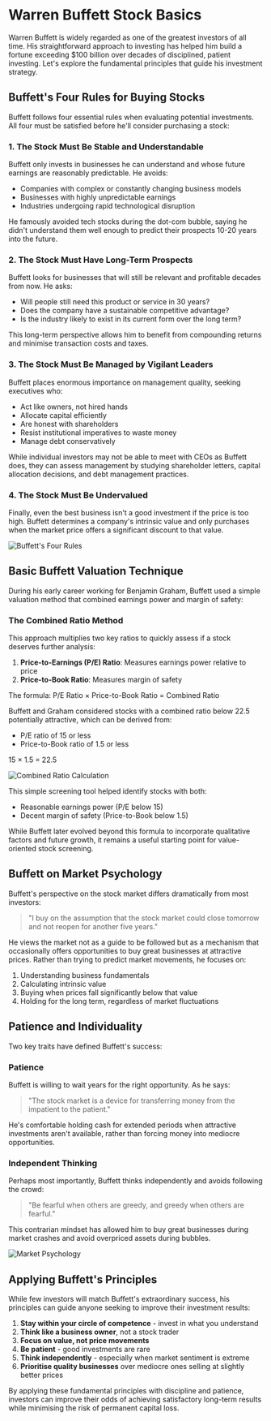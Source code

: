 # Warren Buffett Stock Basics

Warren Buffett is widely regarded as one of the greatest investors of all time. His straightforward approach to investing has helped him build a fortune exceeding $100 billion over decades of disciplined, patient investing. Let's explore the fundamental principles that guide his investment strategy.

## Buffett's Four Rules for Buying Stocks

Buffett follows four essential rules when evaluating potential investments. All four must be satisfied before he'll consider purchasing a stock:

### 1. The Stock Must Be Stable and Understandable

Buffett only invests in businesses he can understand and whose future earnings are reasonably predictable. He avoids:
- Companies with complex or constantly changing business models
- Businesses with highly unpredictable earnings
- Industries undergoing rapid technological disruption

He famously avoided tech stocks during the dot-com bubble, saying he didn't understand them well enough to predict their prospects 10-20 years into the future.

### 2. The Stock Must Have Long-Term Prospects

Buffett looks for businesses that will still be relevant and profitable decades from now. He asks:
- Will people still need this product or service in 30 years?
- Does the company have a sustainable competitive advantage?
- Is the industry likely to exist in its current form over the long term?

This long-term perspective allows him to benefit from compounding returns and minimise transaction costs and taxes.

### 3. The Stock Must Be Managed by Vigilant Leaders

Buffett places enormous importance on management quality, seeking executives who:
- Act like owners, not hired hands
- Allocate capital efficiently
- Are honest with shareholders
- Resist institutional imperatives to waste money
- Manage debt conservatively

While individual investors may not be able to meet with CEOs as Buffett does, they can assess management by studying shareholder letters, capital allocation decisions, and debt management practices.

### 4. The Stock Must Be Undervalued

Finally, even the best business isn't a good investment if the price is too high. Buffett determines a company's intrinsic value and only purchases when the market price offers a significant discount to that value.

![Buffett's Four Rules](/images/learn/buffett-four-rules.svg)

## Basic Buffett Valuation Technique

During his early career working for Benjamin Graham, Buffett used a simple valuation method that combined earnings power and margin of safety:

### The Combined Ratio Method

This approach multiplies two key ratios to quickly assess if a stock deserves further analysis:

1. **Price-to-Earnings (P/E) Ratio**: Measures earnings power relative to price
2. **Price-to-Book Ratio**: Measures margin of safety

The formula:
P/E Ratio × Price-to-Book Ratio = Combined Ratio

Buffett and Graham considered stocks with a combined ratio below 22.5 potentially attractive, which can be derived from:
- P/E ratio of 15 or less
- Price-to-Book ratio of 1.5 or less

15 × 1.5 = 22.5

![Combined Ratio Calculation](/images/learn/combined-ratio-calculation.svg)

This simple screening tool helped identify stocks with both:
- Reasonable earnings power (P/E below 15)
- Decent margin of safety (Price-to-Book below 1.5)

While Buffett later evolved beyond this formula to incorporate qualitative factors and future growth, it remains a useful starting point for value-oriented stock screening.

## Buffett on Market Psychology

Buffett's perspective on the stock market differs dramatically from most investors:

> "I buy on the assumption that the stock market could close tomorrow and not reopen for another five years."

He views the market not as a guide to be followed but as a mechanism that occasionally offers opportunities to buy great businesses at attractive prices. Rather than trying to predict market movements, he focuses on:

1. Understanding business fundamentals
2. Calculating intrinsic value
3. Buying when prices fall significantly below that value
4. Holding for the long term, regardless of market fluctuations

## Patience and Individuality

Two key traits have defined Buffett's success:

### Patience

Buffett is willing to wait years for the right opportunity. As he says:

> "The stock market is a device for transferring money from the impatient to the patient."

He's comfortable holding cash for extended periods when attractive investments aren't available, rather than forcing money into mediocre opportunities.

### Independent Thinking

Perhaps most importantly, Buffett thinks independently and avoids following the crowd:

> "Be fearful when others are greedy, and greedy when others are fearful."

This contrarian mindset has allowed him to buy great businesses during market crashes and avoid overpriced assets during bubbles.

![Market Psychology](/images/learn/market-psychology.svg)

## Applying Buffett's Principles

While few investors will match Buffett's extraordinary success, his principles can guide anyone seeking to improve their investment results:

1. **Stay within your circle of competence** - invest in what you understand
2. **Think like a business owner**, not a stock trader
3. **Focus on value, not price movements**
4. **Be patient** - good investments are rare
5. **Think independently** - especially when market sentiment is extreme
6. **Prioritise quality businesses** over mediocre ones selling at slightly better prices

By applying these fundamental principles with discipline and patience, investors can improve their odds of achieving satisfactory long-term results while minimising the risk of permanent capital loss.